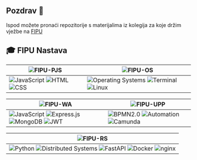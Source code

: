 ## Pozdrav 👋

Ispod možete pronaći repozitorije s materijalima iz kolegija za koje držim vježbe na [FIPU](https://fipu.unipu.hr/)

## 🎓 FIPU Nastava

| ![FIPU-PJS](https://github-readme-stats.vercel.app/api/pin/?username=lukablaskovic&repo=FIPU-PJS) | ![FIPU-OS](https://github-readme-stats.vercel.app/api/pin/?username=lukablaskovic&repo=FIPU-OS) |
|---------------------------------------------------------------------------------------------------|---------------------------------------------------------------------------------------------------|
| ![JavaScript](https://img.shields.io/badge/-JavaScript-yellow?style=flat) ![HTML](https://img.shields.io/badge/-HTML-orange?style=flat) ![CSS](https://img.shields.io/badge/-CSS-blue?style=flat) | ![Operating Systems](https://img.shields.io/badge/-Operating%20Systems-blue?style=flat) ![Terminal](https://img.shields.io/badge/-Terminal-yellow?style=flat) ![Linux](https://img.shields.io/badge/-Linux-gray?style=flat) |

| ![FIPU-WA](https://github-readme-stats.vercel.app/api/pin/?username=lukablaskovic&repo=FIPU-WA) | ![FIPU-UPP](https://github-readme-stats.vercel.app/api/pin/?username=lukablaskovic&repo=FIPU-UPP) |
|---------------------------------------------------------------------------------------------------|---------------------------------------------------------------------------------------------------|
| ![JavaScript](https://img.shields.io/badge/-JavaScript-yellow?style=flat) ![Express.js](https://img.shields.io/badge/-Express.js-yellow?style=flat) ![MongoDB](https://img.shields.io/badge/-MongoDB-darkgreen?style=flat) ![JWT](https://img.shields.io/badge/-JWT-teal?style=flat)| ![BPMN2.0](https://img.shields.io/badge/-BPMN2.0-green?style=flat) ![Automation](https://img.shields.io/badge/-Business%20process%20modelling-blue?style=flat) ![Camunda](https://img.shields.io/badge/-Camunda-orange?style=flat) |

| ![FIPU-RS](https://github-readme-stats.vercel.app/api/pin/?username=lukablaskovic&repo=FIPU-RS) |
|---------------------------------------------------------------------------------------------------|
| ![Python](https://img.shields.io/badge/-Python-yellow?style=flat) ![Distributed Systems](https://img.shields.io/badge/-Distributed%20Systems-purple?style=flat) ![FastAPI](https://img.shields.io/badge/-FastAPI-darkgreen?style=flat) ![Docker](https://img.shields.io/badge/-Docker-blue?style=flat) ![nginx](https://img.shields.io/badge/-nginx-green?style=flat)|
